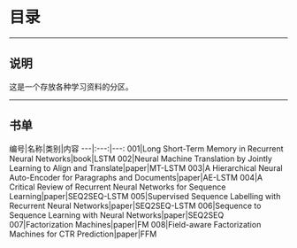 # 目录

--------

## 说明

这是一个存放各种学习资料的分区。

--------

## 书单

编号|名称|类别|内容
---|:---:|---:
001|Long Short-Term Memory in Recurrent Neural Networks|book|LSTM
002|Neural Machine Translation by Jointly Learning to Align and Translate|paper|MT-LSTM
003|A Hierarchical Neural Auto-Encoder for Paragraphs and Documents|paper|AE-LSTM
004|A Critical Review of Recurrent Neural Networks for Sequence Learning|paper|SEQ2SEQ-LSTM
005|Supervised Sequence Labelling with Recurrent Neural Networks|paper|SEQ2SEQ-LSTM
006|Sequence to Sequence Learning with Neural Networks|paper|SEQ2SEQ
007|Factorization Machines|paper|FM
008|Field-aware Factorization Machines for CTR Prediction|paper|FFM